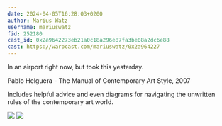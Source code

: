 ```yaml
---
date: 2024-04-05T16:28:03+0200
author: Marius Watz
username: mariuswatz
fid: 252180
cast_id: 0x2a9642273eb21a0c18a296e87fa3be08a2dc6e88
cast: https://warpcast.com/mariuswatz/0x2a964227
---
```

In an airport right now, but took this yesterday.  
  
Pablo Helguera - The Manual of Contemporary Art Style, 2007  
  
Includes helpful advice and even diagrams for navigating the unwritten rules of the contemporary art world.  

![](https://imagedelivery.net/BXluQx4ige9GuW0Ia56BHw/8315ea2b-d935-423a-cf8d-5afc5d922d00/original)
![](https://imagedelivery.net/BXluQx4ige9GuW0Ia56BHw/38bef43b-e38e-4e6f-e053-9ecf8228cd00/original)